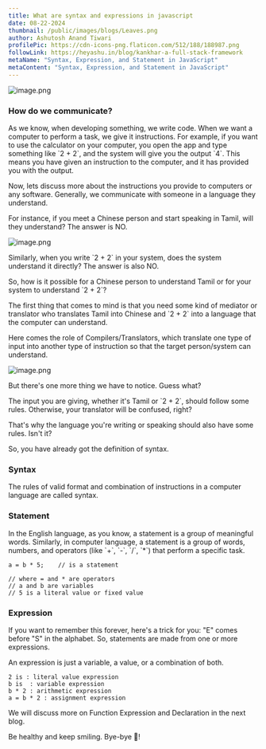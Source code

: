 ```yaml
---
title: What are syntax and expressions in javascript
date: 08-22-2024
thumbnail: /public/images/blogs/Leaves.png
author: Ashutosh Anand Tiwari
profilePic: https://cdn-icons-png.flaticon.com/512/188/188987.png
followLink: https://heyashu.in/blog/kankhar-a-full-stack-framework
metaName: "Syntax, Expression, and Statement in JavaScript"
metaContent: "Syntax, Expression, and Statement in JavaScript"
---
```

![image.png](https://i.ibb.co/SB3Ts52/ex1.jpg)
### How do we communicate?



As we know, when developing something, we write code. When we want a computer to perform a task, we give it instructions. For example, if you want to use the calculator on your computer, you open the app and type something like \`2 + 2\`, and the system will give you the output \`4\`. This means you have given an instruction to the computer, and it has provided you with the output.

Now, lets discuss more about the instructions you provide to computers or any software. Generally, we communicate with someone in a language they understand.

For instance, if you meet a Chinese person and start speaking in Tamil, will they understand? The answer is NO.

![image.png](https://i.ibb.co/WGg3T42/ex2.jpg)

Similarly, when you write \`2 + 2\` in your system, does the system understand it directly? The answer is also NO.

So, how is it possible for a Chinese person to understand Tamil or for your system to understand \`2 + 2\`?

The first thing that comes to mind is that you need some kind of mediator or translator who translates Tamil into Chinese and \`2 + 2\` into a language that the computer can understand.

Here comes the role of Compilers/Translators, which translate one type of input into another type of instruction so that the target person/system can understand.

![image.png](https://i.ibb.co/8rFR7vK/ex3.jpg)

But there's one more thing we have to notice. Guess what?

The input you are giving, whether it's Tamil or \`2 + 2\`, should follow some rules. Otherwise, your translator will be confused, right?

That's why the language you're writing or speaking should also have some rules. Isn't it?

So, you have already got the definition of syntax.

### Syntax

The rules of valid format and combination of instructions in a computer language are called syntax.

### Statement

In the English language, as you know, a statement is a group of meaningful words. Similarly, in computer language, a statement is a group of words, numbers, and operators (like \`+\`, \`-\`, \`/\`, \`*\`) that perform a specific task.

```
a = b * 5;    // is a statement

// where = and * are operators
// a and b are variables
// 5 is a literal value or fixed value

```

### Expression

If you want to remember this forever, here's a trick for you: "E" comes before "S" in the alphabet. So, statements are made from one or more expressions.

An expression is just a variable, a value, or a combination of both.

```
2 is : literal value expression
b is  : variable expression
b * 2 : arithmetic expression
a = b * 2 : assignment expression

```

We will discuss more on Function Expression and Declaration in the next blog.


Be healthy and keep smiling. Bye-bye 👋!


